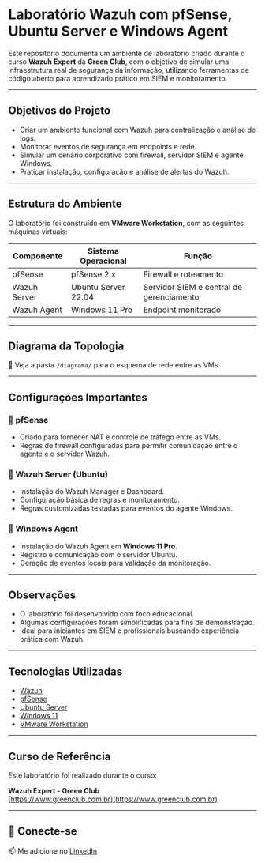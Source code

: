 # Laboratório Wazuh com pfSense, Ubuntu Server e Windows Agent

Este repositório documenta um ambiente de laboratório criado durante o curso **Wazuh Expert** da **Green Club**, com o objetivo de simular uma infraestrutura real de segurança da informação, utilizando ferramentas de código aberto para aprendizado prático em SIEM e monitoramento.

---

## Objetivos do Projeto

- Criar um ambiente funcional com Wazuh para centralização e análise de logs.
- Monitorar eventos de segurança em endpoints e rede.
- Simular um cenário corporativo com firewall, servidor SIEM e agente Windows.
- Praticar instalação, configuração e análise de alertas do Wazuh.

---

## Estrutura do Ambiente

O laboratório foi construído em **VMware Workstation**, com as seguintes máquinas virtuais:

| Componente     | Sistema Operacional    | Função                                    |
|----------------|------------------------|-------------------------------------------|
| pfSense        | pfSense 2.x            | Firewall e roteamento                     |
| Wazuh Server   | Ubuntu Server 22.04    | Servidor SIEM e central de gerenciamento  |
| Wazuh Agent    | Windows 11 Pro         | Endpoint monitorado                       |

---

## Diagrama da Topologia

📁 Veja a pasta `/diagrama/` para o esquema de rede entre as VMs.

---

##  Configurações Importantes

### 🔸 pfSense
- Criado para fornecer NAT e controle de tráfego entre as VMs.
- Regras de firewall configuradas para permitir comunicação entre o agente e o servidor Wazuh.

### 🔸 Wazuh Server (Ubuntu)
- Instalação do Wazuh Manager e Dashboard.
- Configuração básica de regras e monitoramento.
- Regras customizadas testadas para eventos do agente Windows.

### 🔸 Windows Agent
- Instalação do Wazuh Agent em **Windows 11 Pro**.
- Registro e comunicação com o servidor Ubuntu.
- Geração de eventos locais para validação da monitoração.

---

## Observações

- O laboratório foi desenvolvido com foco educacional.
- Algumas configurações foram simplificadas para fins de demonstração.
- Ideal para iniciantes em SIEM e profissionais buscando experiência prática com Wazuh.

---

## Tecnologias Utilizadas

- [Wazuh](https://wazuh.com/)
- [pfSense](https://www.pfsense.org/)
- [Ubuntu Server](https://ubuntu.com/)
- [Windows 11](https://www.microsoft.com/)
- [VMware Workstation](https://www.vmware.com/products/workstation.html)

---

## Curso de Referência

Este laboratório foi realizado durante o curso:

**Wazuh Expert - Green Club**  
[https://www.greenclub.com.br](https://www.greenclub.com.br)

---

## 🤝 Conecte-se

📫 Me adicione no [LinkedIn](https://www.linkedin.com/in/juliorodrigop/)
